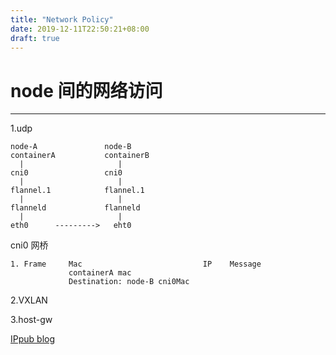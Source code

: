 ```yaml
---
title: "Network Policy"
date: 2019-12-11T22:50:21+08:00
draft: true
---
```


# node 间的网络访问
---
1.udp

    node-A               node-B
    containerA           containerB
      |                     |
    cni0                 cni0
      |                     |
    flannel.1            flannel.1
      |                     |
    flanneld             flanneld
      |                     |
    eth0      --------->   eht0

cni0 网桥

    1. Frame     Mac                           IP    Message
                 containerA mac
                 Destination: node-B cni0Mac
             
             
2.VXLAN


3.host-gw

[IPpub blog](http://blog.itpub.net/28218939/viewspace-2640884/)